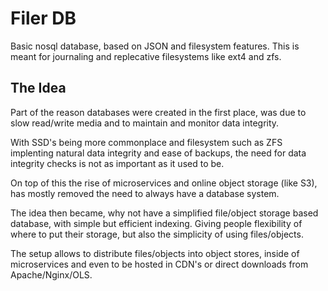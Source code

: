 # Filer DB

Basic nosql database, based on JSON and filesystem features. This is meant for journaling and replecative filesystems like ext4 and zfs.

## The Idea

Part of the reason databases were created in the first place, was due to slow read/write media and to maintain and monitor data integrity.

With SSD's being more commonplace and filesystem such as ZFS implenting natural data integrity and ease of backups, the need for data integrity checks is not as important as it used to be.

On top of this the rise of microservices and online object storage (like S3), has mostly removed the need to always have a database system.

The idea then became, why not have a simplified file/object storage based database, with simple but efficient indexing. Giving people flexibility of where to put their storage, but also the simplicity of using files/objects.

The setup allows to distribute files/objects into object stores, inside of microservices and even to be hosted in CDN's or direct downloads from Apache/Nginx/OLS.